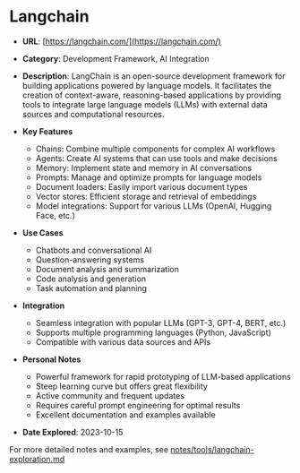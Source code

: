 # Langchain

- **URL**: [https://langchain.com/](https://langchain.com/)
- **Category**: Development Framework, AI Integration
- **Description**: LangChain is an open-source development framework for building applications powered by language models. It facilitates the creation of context-aware, reasoning-based applications by providing tools to integrate large language models (LLMs) with external data sources and computational resources.

- **Key Features**
  - Chains: Combine multiple components for complex AI workflows
  - Agents: Create AI systems that can use tools and make decisions
  - Memory: Implement state and memory in AI conversations
  - Prompts: Manage and optimize prompts for language models
  - Document loaders: Easily import various document types
  - Vector stores: Efficient storage and retrieval of embeddings
  - Model integrations: Support for various LLMs (OpenAI, Hugging Face, etc.)

- **Use Cases**
  - Chatbots and conversational AI
  - Question-answering systems
  - Document analysis and summarization
  - Code analysis and generation
  - Task automation and planning

- **Integration**
  - Seamless integration with popular LLMs (GPT-3, GPT-4, BERT, etc.)
  - Supports multiple programming languages (Python, JavaScript)
  - Compatible with various data sources and APIs

- **Personal Notes**
  - Powerful framework for rapid prototyping of LLM-based applications
  - Steep learning curve but offers great flexibility
  - Active community and frequent updates
  - Requires careful prompt engineering for optimal results
  - Excellent documentation and examples available

- **Date Explored**: 2023-10-15

For more detailed notes and examples, see [notes/tools/langchain-exploration.md](notes/tools/langchain-exploration.md)